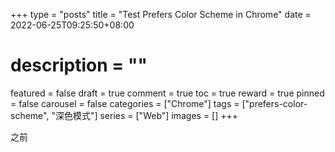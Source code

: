 +++
type = "posts"
title = "Test Prefers Color Scheme in Chrome"
date = 2022-06-25T09:25:50+08:00
# description = ""
featured = false
draft = true
comment = true
toc = true
reward = true
pinned = false
carousel = false
categories = ["Chrome"]
tags = ["prefers-color-scheme", "深色模式"]
series = ["Web"]
images = []
+++

之前

<!--more-->

